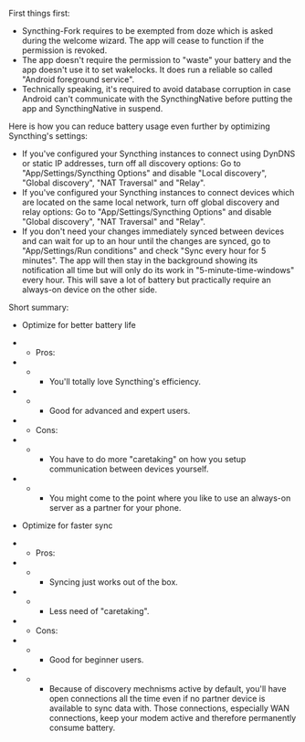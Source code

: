 First things first:
* Syncthing-Fork requires to be exempted from doze which is asked during the welcome wizard. The app will cease to function if the permission is revoked.
* The app doesn't require the permission to "waste" your battery and the app doesn't use it to set wakelocks. It does run a reliable so called "Android foreground service".
* Technically speaking, it's required to avoid database corruption in case Android can't communicate with the SyncthingNative before putting the app and SyncthingNative in suspend.

Here is how you can reduce battery usage even further by optimizing Syncthing's settings:
* If you've configured your Syncthing instances to connect using DynDNS or static IP addresses, turn off all discovery options: Go to "App/Settings/Syncthing Options" and disable "Local discovery", "Global discovery", "NAT Traversal" and "Relay".
* If you've configured your Syncthing instances to connect devices which are located on the same local network, turn off global discovery and relay options: Go to "App/Settings/Syncthing Options" and disable "Global discovery", "NAT Traversal" and "Relay".
* If you don't need your changes immediately synced between devices and can wait for up to an hour until the changes are synced, go to "App/Settings/Run conditions" and check "Sync every hour for 5 minutes". The app will then stay in the background showing its notification all time but will only do its work in "5-minute-time-windows" every hour. This will save a lot of battery but practically require an always-on device on the other side.

Short summary:
* Optimize for better battery life
* * Pros:
* * * You'll totally love Syncthing's efficiency.
* * * Good for advanced and expert users.
* * Cons:
* * * You have to do more "caretaking" on how you setup communication between devices yourself.
* * * You might come to the point where you like to use an always-on server as a partner for your phone.

* Optimize for faster sync
* * Pros:
* * * Syncing just works out of the box.
* * * Less need of "caretaking".
* * Cons:
* * * Good for beginner users.
* * * Because of discovery mechnisms active by default, you'll have open connections all the time even if no partner device is available to sync data with. Those connections, especially WAN connections, keep your modem active and therefore permanently consume battery.
